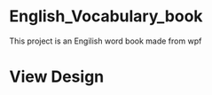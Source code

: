 # English_Vocabulary_book
 This project is an Engilish word book made from wpf
 

View  Design
==========

